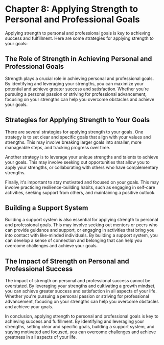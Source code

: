 Chapter 8: Applying Strength to Personal and Professional Goals
===============================================================

Applying strength to personal and professional goals is key to achieving success and fulfillment. Here are some strategies for applying strength to your goals:

The Role of Strength in Achieving Personal and Professional Goals
-----------------------------------------------------------------

Strength plays a crucial role in achieving personal and professional goals. By identifying and leveraging your strengths, you can maximize your potential and achieve greater success and satisfaction. Whether you're pursuing a personal passion or striving for professional advancement, focusing on your strengths can help you overcome obstacles and achieve your goals.

Strategies for Applying Strength to Your Goals
----------------------------------------------

There are several strategies for applying strength to your goals. One strategy is to set clear and specific goals that align with your values and strengths. This may involve breaking larger goals into smaller, more manageable steps, and tracking progress over time.

Another strategy is to leverage your unique strengths and talents to achieve your goals. This may involve seeking out opportunities that allow you to apply your strengths, or collaborating with others who have complementary strengths.

Finally, it's important to stay motivated and focused on your goals. This may involve practicing resilience-building habits, such as engaging in self-care activities, seeking support from others, and maintaining a positive outlook.

Building a Support System
-------------------------

Building a support system is also essential for applying strength to personal and professional goals. This may involve seeking out mentors or peers who can provide guidance and support, or engaging in activities that bring you into contact with like-minded individuals. By building a support system, you can develop a sense of connection and belonging that can help you overcome challenges and achieve your goals.

The Impact of Strength on Personal and Professional Success
-----------------------------------------------------------

The impact of strength on personal and professional success cannot be overstated. By leveraging your strengths and cultivating a growth mindset, you can achieve greater success and satisfaction in all aspects of your life. Whether you're pursuing a personal passion or striving for professional advancement, focusing on your strengths can help you overcome obstacles and achieve your goals.

In conclusion, applying strength to personal and professional goals is key to achieving success and fulfillment. By identifying and leveraging your strengths, setting clear and specific goals, building a support system, and staying motivated and focused, you can overcome challenges and achieve greatness in all aspects of your life.
